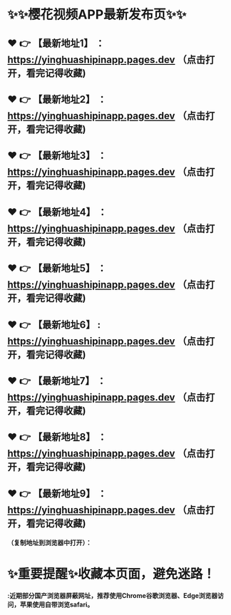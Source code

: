 # :sparkles::sparkles:樱花视频APP最新发布页:sparkles::sparkles:

 :heart: :point_right: 【最新地址1】 ：https://yinghuashipinapp.pages.dev   （点击打开，看完记得收藏)
 ------
 :heart: :point_right: 【最新地址2】 ：https://yinghuashipinapp.pages.dev   （点击打开，看完记得收藏)
 ------
 :heart: :point_right: 【最新地址3】 ：https://yinghuashipinapp.pages.dev   （点击打开，看完记得收藏)
 ------
 :heart: :point_right: 【最新地址4】 ：https://yinghuashipinapp.pages.dev   （点击打开，看完记得收藏)
 ------
 :heart: :point_right: 【最新地址5】 ：https://yinghuashipinapp.pages.dev   （点击打开，看完记得收藏)
 ------
 :heart: :point_right: 【最新地址6】 : https://yinghuashipinapp.pages.dev   （点击打开，看完记得收藏)
 ------
 :heart: :point_right: 【最新地址7】 ：https://yinghuashipinapp.pages.dev   （点击打开，看完记得收藏)
 ------
 :heart: :point_right: 【最新地址8】 ：https://yinghuashipinapp.pages.dev   （点击打开，看完记得收藏)
 ------
 :heart: :point_right: 【最新地址9】 ：https://yinghuashipinapp.pages.dev   （点击打开，看完记得收藏)
  ------

  
#### （复制地址到浏览器中打开）：
# :sparkles:重要提醒:sparkles:收藏本页面，避免迷路！
#### :近期部分国产浏览器屏蔽网址，推荐使用Chrome谷歌浏览器、Edge浏览器访问，苹果使用自带浏览safari。
